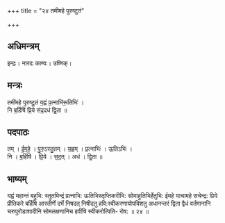 +++
title = "२४ तमीमहे पुरुष्टुतं"

+++
## अधिमन्त्रम्
इन्द्रः। नारदः काण्वः। उष्णिक्।

## मन्त्रः
तमी॑महे पुरुष्टु॒तं य॒ह्वं प्र॒त्नाभि॑रू॒तिभिः॑ ।  
नि ब॒र्हिषि॑ प्रि॒ये स॑द॒दध॑ द्वि॒ता ॥

## पदपाठः
तम् । ई॒म॒हे॒ । पु॒रु॒ऽस्तु॒तम् । य॒ह्वम् । प्र॒त्नाभिः॑ । ऊ॒तिऽभिः॑ ।  
नि । ब॒र्हिषि॑ । प्रि॒ये । स॒द॒त् । अध॑ । द्वि॒ता ॥

## भाष्यम्
यह्वं महान्तं बहुभि: स्तुतमिन्द्रं प्रत्नाभि: ऊतिभिस्तृप्तिकरीभि: सोमाहुतिभिर्हेतुभि: ईमहे याचामहे सचेन्द्र: प्रिये प्रीतिकरे बर्हिषि आस्तीर्णे दर्भे निषदत् निषीदतु हवि:स्वीकरणायोपविशतु अधानन्तरं द्विता द्वैधं वर्तमानानि चरुपुरोडाशादीनि सोमलक्षणानिच हवींषि स्वीकरोत्विति- रोष: ॥ २४ ॥